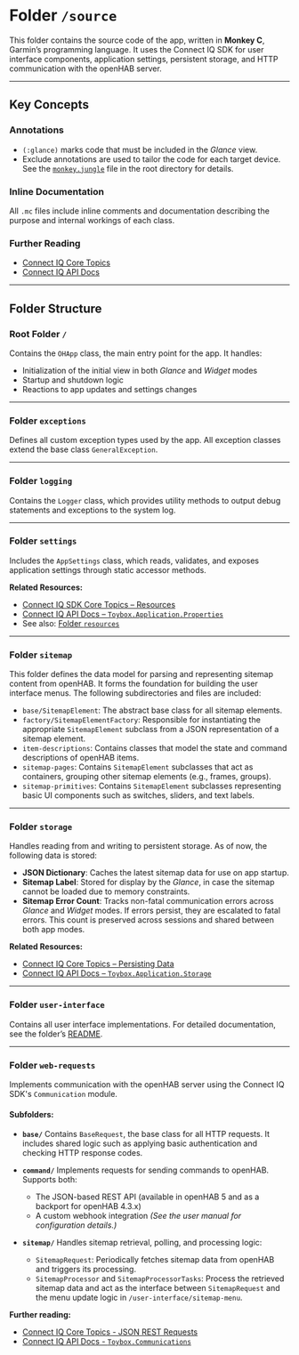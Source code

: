 # Folder `/source`

This folder contains the source code of the app, written in **Monkey C**, Garmin’s programming language. It uses the Connect IQ SDK for user interface components, application settings, persistent storage, and HTTP communication with the openHAB server.

---

## Key Concepts

### **Annotations**

- `(:glance)` marks code that must be included in the _Glance_ view.
- Exclude annotations are used to tailor the code for each target device. See the [`monkey.jungle`](../README.md#root-folder-) file in the root directory for details.

### **Inline Documentation**

All `.mc` files include inline comments and documentation describing the purpose and internal workings of each class.

### **Further Reading**

- [Connect IQ Core Topics](https://developer.garmin.com/connect-iq/core-topics/)
- [Connect IQ API Docs](https://developer.garmin.com/connect-iq/api-docs/)

---

## Folder Structure

### Root Folder `/`

Contains the `OHApp` class, the main entry point for the app. It handles:

- Initialization of the initial view in both _Glance_ and _Widget_ modes
- Startup and shutdown logic
- Reactions to app updates and settings changes

---

### Folder `exceptions`

Defines all custom exception types used by the app. All exception classes extend the base class `GeneralException`.

---

### Folder `logging`

Contains the `Logger` class, which provides utility methods to output debug statements and exceptions to the system log.

---

### Folder `settings`

Includes the `AppSettings` class, which reads, validates, and exposes application settings through static accessor methods.

**Related Resources:**

- [Connect IQ SDK Core Topics – Resources](https://developer.garmin.com/connect-iq/core-topics/resources/)
- [Connect IQ API Docs – `Toybox.Application.Properties`](https://developer.garmin.com/connect-iq/api-docs/Toybox/Application/Properties.html)
- See also: [Folder `resources`](https://github.com/TheNinth7/ohg#folder-resources)

---

### Folder `sitemap`

This folder defines the data model for parsing and representing sitemap content from openHAB. It forms the foundation for building the user interface menus. The following subdirectories and files are included:

- `base/SitemapElement`: The abstract base class for all sitemap elements.
- `factory/SitemapElementFactory`: Responsible for instantiating the appropriate `SitemapElement` subclass from a JSON representation of a sitemap element.
- `item-descriptions`: Contains classes that model the state and command descriptions of openHAB items.
- `sitemap-pages`: Contains `SitemapElement` subclasses that act as containers, grouping other sitemap elements (e.g., frames, groups).
- `sitemap-primitives`: Contains `SitemapElement` subclasses representing basic UI components such as switches, sliders, and text labels.

---

### Folder `storage`

Handles reading from and writing to persistent storage. As of now, the following data is stored:

- **JSON Dictionary**: Caches the latest sitemap data for use on app startup.
- **Sitemap Label**: Stored for display by the _Glance_, in case the sitemap cannot be loaded due to memory constraints.
- **Sitemap Error Count**: Tracks non-fatal communication errors across _Glance_ and _Widget_ modes. If errors persist, they are escalated to fatal errors. This count is preserved across sessions and shared between both app modes.

**Related Resources:**

- [Connect IQ Core Topics – Persisting Data](https://developer.garmin.com/connect-iq/core-topics/persisting-data/)
- [Connect IQ API Docs – `Toybox.Application.Storage`](https://developer.garmin.com/connect-iq/api-docs/Toybox/Application/Storage.html)

---

### Folder `user-interface`

Contains all user interface implementations. For detailed documentation, see the folder’s [README](https://github.com/TheNinth7/ohg/tree/main/source/user-interface#folder-user-interface).

---

### Folder `web-requests`

Implements communication with the openHAB server using the Connect IQ SDK's `Communication` module.

#### Subfolders:

- **`base/`**
  Contains `BaseRequest`, the base class for all HTTP requests. It includes shared logic such as applying basic authentication and checking HTTP response codes.

- **`command/`**
  Implements requests for sending commands to openHAB. Supports both:

  - The JSON-based REST API (available in openHAB 5 and as a backport for openHAB 4.3.x)
  - A custom webhook integration
    _(See the user manual for configuration details.)_

- **`sitemap/`**
  Handles sitemap retrieval, polling, and processing logic:

  - `SitemapRequest`: Periodically fetches sitemap data from openHAB and triggers its processing.
  - `SitemapProcessor` and `SitemapProcessorTasks`: Process the retrieved sitemap data and act as the interface between `SitemapRequest` and the menu update logic in `/user-interface/sitemap-menu`.

**Further reading:**

- [Connect IQ Core Topics - JSON REST Requests](https://developer.garmin.com/connect-iq/core-topics/https/)  
- [Connect IQ API Docs - `Toybox.Communications`](https://developer.garmin.com/connect-iq/api-docs/Toybox/Communications.html)
